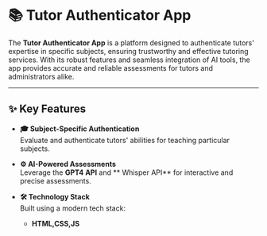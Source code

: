 # 📚 Tutor Authenticator App


The **Tutor Authenticator App** is a platform designed to authenticate tutors' expertise in specific subjects, ensuring trustworthy and effective tutoring services. With its robust features and seamless integration of AI tools, the app provides accurate and reliable assessments for tutors and administrators alike.

---

## ✨ Key Features

- **🎓 Subject-Specific Authentication**  
  Evaluate and authenticate tutors' abilities for teaching particular subjects.  

- **⚙️ AI-Powered Assessments**  
  Leverage the **GPT4 API** and ** Whisper API** for interactive and precise assessments.  

- **🛠️ Technology Stack**  
  Built using a modern tech stack:
  - **HTML,CSS,JS**

